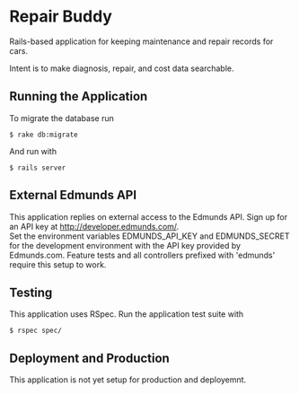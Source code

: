 Repair Buddy
============

Rails-based application for keeping maintenance and repair records for cars.

Intent is to make diagnosis, repair, and cost data searchable.

Running the Application
-----------------------
To migrate the database run
````
$ rake db:migrate
````
And run with
````
$ rails server
````

External Edmunds API
--------------------
This application replies on external access to the Edmunds API.  Sign up for an API key at http://developer.edmunds.com/.  
Set the environment variables EDMUNDS_API_KEY and EDMUNDS_SECRET for the development environment with the API key provided by Edmunds.com.
Feature tests and all controllers prefixed with 'edmunds' require this setup to work.

Testing
-------
This application uses RSpec.  Run the application test suite with
````
$ rspec spec/
````

Deployment and Production
-------------------------
This application is not yet setup for production and deployemnt.

